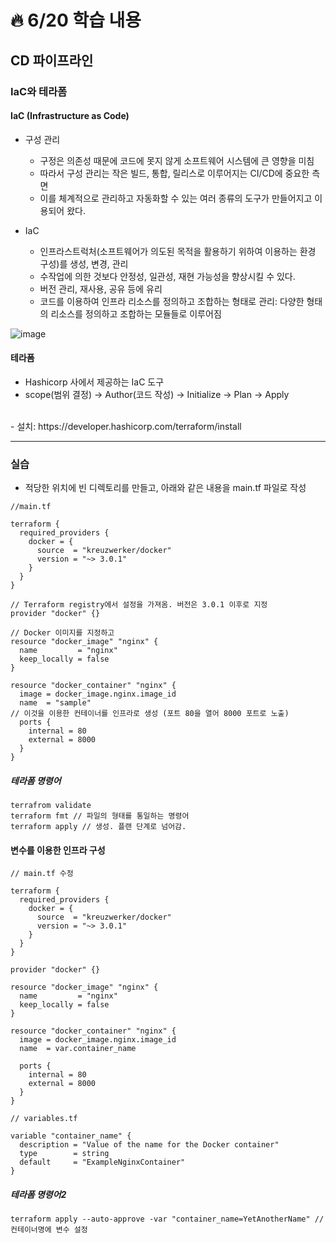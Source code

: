 # :fire: 6/20 학습 내용

## CD 파이프라인

### IaC와 테라폼

#### IaC (Infrastructure as Code)

- 구성 관리
  - 구정은 의존성 때문에 코드에 못지 않게 소프트웨어 시스템에 큰 영향을 미침
  - 따라서 구성 관리는 작은 빌드, 통합, 릴리스로 이루어지는 CI/CD에 중요한 측면
  - 이를 체계적으로 관리하고 자동화할 수 있는 여러 종류의 도구가 만들어지고 이용되어 왔다.
 
- IaC
  - 인프라스트럭처(소프트웨어가 의도된 목적을 활용하기 위하여 이용하는 환경 구성)를 생성, 변경, 관리
  - 수작업에 의한 것보다 안정성, 일관성, 재현 가능성을 향상시킬 수 있다.
  - 버전 관리, 재사용, 공유 등에 유리
  - 코드를 이용하여 인프라 리소스를 정의하고 조합하는 형태로 관리: 다양한 형태의 리소스를 정의하고 조합하는 모듈들로 이루어짐
 
![image](https://github.com/SSOFERRET/devcourse-review/assets/148465774/150e7a99-61ab-438a-83ee-6cd5419ebc90)


#### 테라폼

- Hashicorp 사에서 제공하는 IaC 도구
- scope(범위 결정) → Author(코드 작성) → Initialize → Plan → Apply
<br />
- 설치: https://developer.hashicorp.com/terraform/install

---

### 실습

- 적당한 위치에 빈 디렉토리를 만들고, 아래와 같은 내용을 main.tf 파일로 작성
```
//main.tf

terraform {
  required_providers {
    docker = {
      source  = "kreuzwerker/docker"
      version = "~> 3.0.1"
    }
  }
}

// Terraform registry에서 설정을 가져옴. 버전은 3.0.1 이후로 지정
provider "docker" {}

// Docker 이미지를 지정하고
resource "docker_image" "nginx" {
  name         = "nginx"
  keep_locally = false
}

resource "docker_container" "nginx" {
  image = docker_image.nginx.image_id
  name  = "sample"
// 이것을 이용한 컨테이너를 인프라로 생성 (포트 80을 열어 8000 포트로 노출)
  ports {
    internal = 80
    external = 8000
  }
}
```

##### 테라폼 명령어

```
terrafrom validate
terraform fmt // 파일의 형태를 통일하는 명령어
terraform apply // 생성. 플랜 단계로 넘어감.
```

#### 변수를 이용한 인프라 구성

```
// main.tf 수정

terraform {
  required_providers {
    docker = {
      source  = "kreuzwerker/docker"
      version = "~> 3.0.1"
    }
  }
}

provider "docker" {}

resource "docker_image" "nginx" {
  name         = "nginx"
  keep_locally = false
}

resource "docker_container" "nginx" {
  image = docker_image.nginx.image_id
  name  = var.container_name

  ports {
    internal = 80
    external = 8000
  }
}
```

```
// variables.tf

variable "container_name" {
  description = "Value of the name for the Docker container"
  type        = string
  default     = "ExampleNginxContainer"
}
```

##### 테라폼 명령어2

```
terraform apply --auto-approve -var "container_name=YetAnotherName" // 컨테이너명에 변수 설정
```
